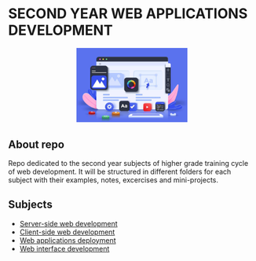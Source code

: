 # SECOND YEAR WEB APPLICATIONS DEVELOPMENT

<div align="center">
<img width = 45% src = "img/2daw.jpg">
</div>

## About repo

Repo dedicated to the second year subjects of higher grade training cycle of web development. It will be structured in different folders for each subject with their examples, notes, excercises and mini-projects.

## Subjects

- [Server-side web development](./DSW/README.md)
- [Client-side web development](./DSC/README.md)
- [Web applications deployment](./DPL/README.md)
- [Web interface development](./DOR/README.md)

